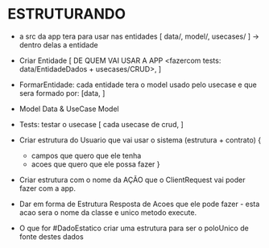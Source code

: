 # ESTRUTURANDO
- a src da app tera para usar nas entidades [ data/, model/, usecases/ ] -> dentro delas a entidade
- Criar Entidade [  DE QUEM VAI USAR A APP <fazercom tests: data/EntidadeDados + usecases/CRUD>, ]
- FormarEntidade: cada entidade tera o model usado pelo usecase e que sera formado por: [data, ]
- Model <usa> Data & UseCase <usa> Model
- Tests: testar o usecase [ cada usecase de crud, ]






- Criar estrutura do Usuario que vai usar o sistema (estrutura + contrato) {
  - campos que quero que ele tenha
  - acoes que quero que ele possa fazer
  }


- Criar estrutura com o nome da AÇÃO que o ClientRequest vai poder fazer com a app.
- Dar em forma de Estrutura Resposta de Acoes que ele pode fazer - esta acao sera o nome da classe e unico metodo execute.
- O que for #DadoEstatico criar uma estrutura para ser o poloUnico de fonte destes dados
